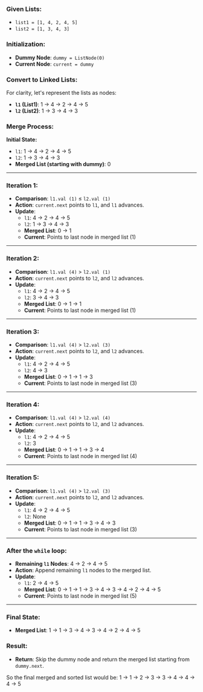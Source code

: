 ### Given Lists:

-   `list1 = [1, 4, 2, 4, 5]`
-   `list2 = [1, 3, 4, 3]`

### Initialization:

-   **Dummy Node**: `dummy = ListNode(0)`
-   **Current Node**: `current = dummy`

### Convert to Linked Lists:

For clarity, let's represent the lists as nodes:

-   **`l1` (List1)**: 1 → 4 → 2 → 4 → 5
-   **`l2` (List2)**: 1 → 3 → 4 → 3

### Merge Process:

**Initial State:**

-   `l1`: 1 → 4 → 2 → 4 → 5
-   `l2`: 1 → 3 → 4 → 3
-   **Merged List (starting with dummy)**: 0

---

### Iteration 1:

-   **Comparison**: `l1.val (1)` ≤ `l2.val (1)`
-   **Action**: `current.next` points to `l1`, and `l1` advances.
-   **Update**:
    -   `l1`: 4 → 2 → 4 → 5
    -   `l2`: 1 → 3 → 4 → 3
    -   **Merged List**: 0 → 1
    -   **Current**: Points to last node in merged list (1)

---

### Iteration 2:

-   **Comparison**: `l1.val (4)` > `l2.val (1)`
-   **Action**: `current.next` points to `l2`, and `l2` advances.
-   **Update**:
    -   `l1`: 4 → 2 → 4 → 5
    -   `l2`: 3 → 4 → 3
    -   **Merged List**: 0 → 1 → 1
    -   **Current**: Points to last node in merged list (1)

---

### Iteration 3:

-   **Comparison**: `l1.val (4)` > `l2.val (3)`
-   **Action**: `current.next` points to `l2`, and `l2` advances.
-   **Update**:
    -   `l1`: 4 → 2 → 4 → 5
    -   `l2`: 4 → 3
    -   **Merged List**: 0 → 1 → 1 → 3
    -   **Current**: Points to last node in merged list (3)

---

### Iteration 4:

-   **Comparison**: `l1.val (4)` > `l2.val (4)`
-   **Action**: `current.next` points to `l2`, and `l2` advances.
-   **Update**:
    -   `l1`: 4 → 2 → 4 → 5
    -   `l2`: 3
    -   **Merged List**: 0 → 1 → 1 → 3 → 4
    -   **Current**: Points to last node in merged list (4)

---

### Iteration 5:

-   **Comparison**: `l1.val (4)` > `l2.val (3)`
-   **Action**: `current.next` points to `l2`, and `l2` advances.
-   **Update**:
    -   `l1`: 4 → 2 → 4 → 5
    -   `l2`: None
    -   **Merged List**: 0 → 1 → 1 → 3 → 4 → 3
    -   **Current**: Points to last node in merged list (3)

---

### After the `while` loop:

-   **Remaining `l1` Nodes**: 4 → 2 → 4 → 5
-   **Action**: Append remaining `l1` nodes to the merged list.
-   **Update**:
    -   `l1`: 2 → 4 → 5
    -   **Merged List**: 0 → 1 → 1 → 3 → 4 → 3 → 4 → 2 → 4 → 5
    -   **Current**: Points to last node in merged list (5)

---

### Final State:

-   **Merged List**: 1 → 1 → 3 → 4 → 3 → 4 → 2 → 4 → 5

### Result:

-   **Return**: Skip the dummy node and return the merged list starting from `dummy.next`.

So the final merged and sorted list would be:
1 → 1 → 2 → 3 → 3 → 4 → 4 → 4 → 5
